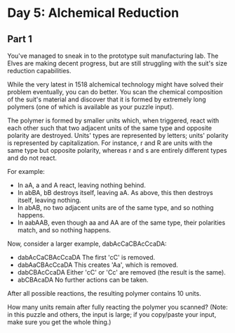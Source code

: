 # Day 5: Alchemical Reduction

## Part 1

You've managed to sneak in to the prototype suit manufacturing lab. The Elves
are making decent progress, but are still struggling with the suit's size
reduction capabilities.

While the very latest in 1518 alchemical technology might have solved their
problem eventually, you can do better. You scan the chemical composition of the
suit's material and discover that it is formed by extremely long polymers (one
of which is available as your puzzle input).

The polymer is formed by smaller units which, when triggered, react with each
other such that two adjacent units of the same type and opposite polarity are
destroyed. Units' types are represented by letters; units' polarity is
represented by capitalization. For instance, r and R are units with the same
type but opposite polarity, whereas r and s are entirely different types and do
not react.

For example:

* In aA, a and A react, leaving nothing behind.
* In abBA, bB destroys itself, leaving aA. As above, this then destroys itself, leaving nothing.
* In abAB, no two adjacent units are of the same type, and so nothing happens.
* In aabAAB, even though aa and AA are of the same type, their polarities match, and so nothing happens.

Now, consider a larger example, dabAcCaCBAcCcaDA:

* dabAcCaCBAcCcaDA  The first 'cC' is removed.
* dabAaCBAcCcaDA    This creates 'Aa', which is removed.
* dabCBAcCcaDA      Either 'cC' or 'Cc' are removed (the result is the same).
* abCBAcaDA        No further actions can be taken.

After all possible reactions, the resulting polymer contains 10 units.

How many units remain after fully reacting the polymer you scanned? (Note: in
this puzzle and others, the input is large; if you copy/paste your input, make
sure you get the whole thing.)